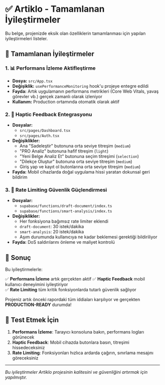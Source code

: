 # ✅ Artiklo - Tamamlanan İyileştirmeler

Bu belge, projenizde eksik olan özelliklerin tamamlanması için yapılan iyileştirmeleri listeler.

## 🎯 Tamamlanan İyileştirmeler

### 1. 📊 Performans İzleme Aktifleştirme
- **Dosya:** `src/App.tsx`
- **Değişiklik:** `usePerformanceMonitoring` hook'u projeye entegre edildi
- **Fayda:** Artık uygulamanın performans metrikleri (Core Web Vitals, yavaş görevler vb.) gerçek zamanlı olarak izleniyor
- **Kullanım:** Production ortamında otomatik olarak aktif

### 2. 🎯 Haptic Feedback Entegrasyonu
- **Dosyalar:** 
  - `src/pages/Dashboard.tsx`
  - `src/pages/Auth.tsx`
- **Değişiklikler:**
  - Ana "Sadeleştir" butonuna orta seviye titreşim (`medium`)
  - "PRO Analiz" butonuna hafif titreşim (`light`)
  - "Yeni Belge Analiz Et" butonuna seçim titreşimi (`selection`)
  - "Dilekçe Oluştur" butonuna orta seviye titreşim (`medium`)
  - Giriş yap ve kayıt ol butonlarına orta seviye titreşim (`medium`)
- **Fayda:** Mobil cihazlarda doğal uygulama hissi yaratan dokunsal geri bildirim

### 3. 🔄 Rate Limiting Güvenlik Güçlendirmesi
- **Dosyalar:**
  - `supabase/functions/draft-document/index.ts`
  - `supabase/functions/smart-analysis/index.ts`
- **Değişiklikler:**
  - Her fonksiyona bağımsız rate limiter eklendi
  - `draft-document`: 30 istek/dakika
  - `smart-analysis`: 20 istek/dakika
  - Aşım durumunda kullanıcıya ne kadar beklemesi gerektiği bildiriliyor
- **Fayda:** DoS saldırılarını önleme ve maliyet kontrolü

## 🚀 Sonuç

Bu iyileştirmelerle:

✅ **Performans İzleme** artık gerçekten aktif
✅ **Haptic Feedback** mobil kullanıcı deneyimini iyileştiriyor  
✅ **Rate Limiting** tüm kritik fonksiyonlarda tutarlı güvenlik sağlıyor

Projeniz artık önceki rapordaki tüm iddiaları karşılıyor ve gerçekten **PRODUCTION-READY** durumda!

## 📱 Test Etmek İçin

1. **Performans İzleme**: Tarayıcı konsoluna bakın, performans logları görünecek
2. **Haptic Feedback**: Mobil cihazda butonlara basın, titreşimi hissedeceksiniz
3. **Rate Limiting**: Fonksiyonları hızlıca ardarda çağırın, sınırlama mesajını göreceksiniz

---
*Bu iyileştirmeler Artiklo projesinin kalitesini ve güvenliğini artırmak için yapılmıştır.*



